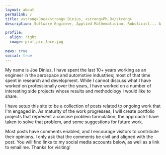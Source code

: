 ```yaml
---
layout: about
permalink: /
title: <strong>Joe</strong> Dinius, <strong>Ph.D</strong>
description: Software Engineer, Applied Mathematician, Roboticist... A Man of Many Interests

profile:
  align: right
  image: prof_pic_face.jpg
  
news: true
social: true
---
```


My name is Joe Dinius.  I have spent the last 10+ years working as an engineer in the aerospace and automotive industries; most of that time spent in research and development.  While I cannot discuss what I have worked on professionally over the years, I have worked on a number of interesting side projects whose results and methodology I would like to share.

I have setup this site to be a collection of posts related to ongoing work that I'm engaged in.  As maturity of the work progresses, I will create portfolio projects that represent a concise problem formulation, the approach I have taken to solve that problem, and some suggestions for future work.

Most posts have comments enabled, and I encourage visitors to contribute their opinions.  I only ask that the comments be civil and aligned with the post.  You will find links to my social media accounts below, as well as a link to email me.  Thanks for visiting!

